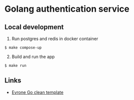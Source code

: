 # Golang authentication service

## Local development
1. Run postgres and redis in docker container
```shell
$ make compose-up
```
2. Build and run the app
```shell
$ make run
```

## Links
- [Evrone Go clean template](https://github.com/evrone/go-clean-template)
